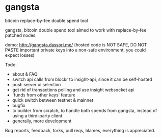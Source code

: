 # gangsta
bitcoin replace-by-fee double spend tool

gangsta, bitcoin double spend tool aimed to work with replace-by-fee patched nodes

demo: http://gangsta.dassori.me/ (hosted code is NOT SAFE, DO NOT PASTE important private keys into a non-safe environment, you could expect losses)

Todo:
- about & FAQ
- switch api calls from blockr to insight-api, since it can be self-hosted
- push server ui selection
- get rid of transactions polling and use insight websocket api
- 'funds from other keys' feature
- quick switch between testnet & mainnet
- bugfix
- tx builder from scratch, to handle both spends from gangsta, instead of using a third-party client
- generally, more development

Bug reports, feedback, forks, pull reqs, blames, everything is appreciated.
